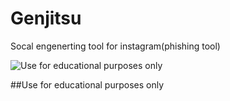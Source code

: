 # Genjitsu
Socal engenerting tool for instagram(phishing tool)

![Use for educational purposes only](https://64.media.tumblr.com/7bc0f78dfec41ffda995a9bae1f7c7ba/tumblr_osszmdNpUL1vz54q7o2_540.gifv)

##Use for educational purposes only
